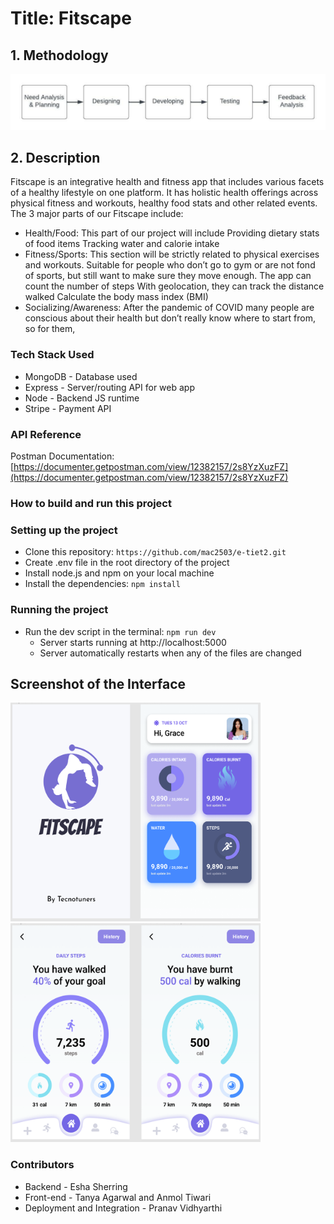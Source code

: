 
# Title: Fitscape

## 1. Methodology
![](methodology.jpeg)

## 2. Description
Fitscape is an integrative health and fitness app that includes various facets of a healthy lifestyle on one platform. It has holistic health offerings across physical fitness and workouts, healthy food stats and other related events. 
The 3 major parts of our Fitscape include:
* Health/Food: This part of our project will include
Providing dietary stats of food items
Tracking water and calorie intake
* Fitness/Sports: This section will be strictly related to physical exercises and workouts.
Suitable for people who don’t go to gym or are not fond of sports, but still want to make sure they move enough. The app can count the number of steps
With geolocation, they can track the distance walked
Calculate the body mass index (BMI)
* Socializing/Awareness: After the pandemic of COVID many people are conscious about their health but don’t really know where to start from, so for them,

### Tech Stack Used

- MongoDB - Database used
- Express - Server/routing API for web app
- Node - Backend JS runtime
- Stripe - Payment API

### API Reference

Postman Documentation: [https://documenter.getpostman.com/view/12382157/2s8YzXuzFZ](https://documenter.getpostman.com/view/12382157/2s8YzXuzFZ)

### How to build and run this project

### Setting up the project

- Clone this repository: `https://github.com/mac2503/e-tiet2.git`
- Create .env file in the root directory of the project
- Install node.js and npm on your local machine
- Install the dependencies: `npm install`

### Running the project

- Run the dev script in the terminal: `npm run dev`
  - Server starts running at http://localhost:5000
  - Server automatically restarts when any of the files are changed


## Screenshot of the Interface
<p float="left">
<img src="https://github.com/pranavvidyarthi7/Fitscape/blob/master/SS1.PNG" width="400" height="350" />                              <img src="https://github.com/pranavvidyarthi7/Fitscape/blob/master/SS2.PNG" width="400" height="350"/>
</p>

### Contributors
  - Backend - Esha Sherring
  - Front-end - Tanya Agarwal and Anmol Tiwari 
  - Deployment and Integration - Pranav Vidhyarthi








